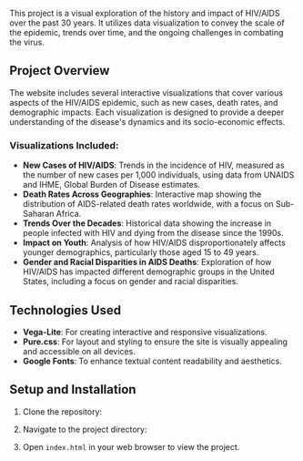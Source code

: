 This project is a visual exploration of the history and impact of HIV/AIDS over the past 30 years. It utilizes data visualization to convey the scale of the epidemic, trends over time, and the ongoing challenges in combating the virus.



## Project Overview

The website includes several interactive visualizations that cover various aspects of the HIV/AIDS epidemic, such as new cases, death rates, and demographic impacts. Each visualization is designed to provide a deeper understanding of the disease's dynamics and its socio-economic effects.

### Visualizations Included:

- **New Cases of HIV/AIDS**: Trends in the incidence of HIV, measured as the number of new cases per 1,000 individuals, using data from UNAIDS and IHME, Global Burden of Disease estimates.
- **Death Rates Across Geographies**: Interactive map showing the distribution of AIDS-related death rates worldwide, with a focus on Sub-Saharan Africa.
- **Trends Over the Decades**: Historical data showing the increase in people infected with HIV and dying from the disease since the 1990s.
- **Impact on Youth**: Analysis of how HIV/AIDS disproportionately affects younger demographics, particularly those aged 15 to 49 years.
- **Gender and Racial Disparities in AIDS Deaths**: Exploration of how HIV/AIDS has impacted different demographic groups in the United States, including a focus on gender and racial disparities.

## Technologies Used

- **Vega-Lite**: For creating interactive and responsive visualizations.
- **Pure.css**: For layout and styling to ensure the site is visually appealing and accessible on all devices.
- **Google Fonts**: To enhance textual content readability and aesthetics.



## Setup and Installation 

1. Clone the repository:

2. Navigate to the project directory:

3. Open `index.html` in your web browser to view the project.

